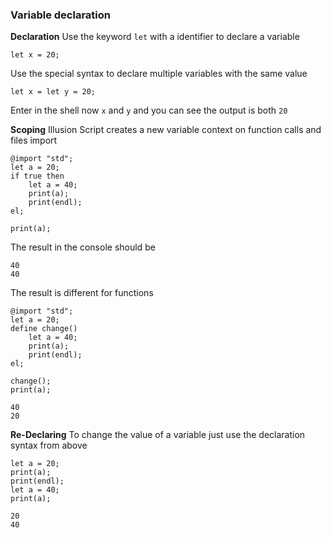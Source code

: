 ### Variable declaration <span id="VariableDeclaration"></span>

**Declaration**
Use the keyword `let` with a identifier to declare a variable

```
let x = 20;
```

Use the special syntax to declare multiple variables with the same value

```
let x = let y = 20;
```

Enter in the shell now `x` and `y` and you can see the output is both `20`

**Scoping**
Illusion Script creates a new variable context on function calls and files import

```
@import "std";
let a = 20;
if true then
	let a = 40;
	print(a);
	print(endl);
el;

print(a);
```

The result in the console should be

```
40
40
```

The result is different for functions

```
@import "std";
let a = 20;
define change()
	let a = 40;
	print(a);
	print(endl);
el;

change();
print(a);
```

```
40
20
```

**Re-Declaring**
To change the value of a variable just use the declaration syntax from above

```
let a = 20;
print(a);
print(endl);
let a = 40;
print(a);
```

```
20
40
```
